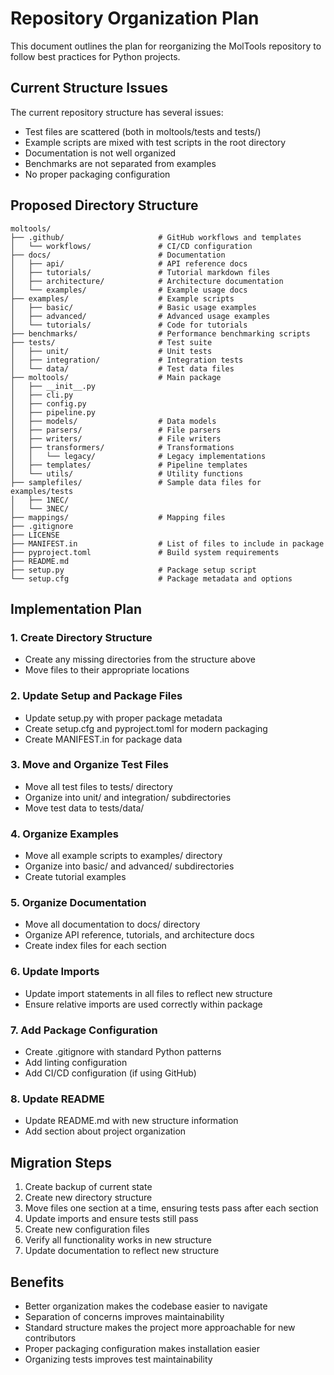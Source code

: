 # Repository Organization Plan

This document outlines the plan for reorganizing the MolTools repository to follow best practices for Python projects.

## Current Structure Issues

The current repository structure has several issues:
- Test files are scattered (both in moltools/tests and tests/)
- Example scripts are mixed with test scripts in the root directory
- Documentation is not well organized
- Benchmarks are not separated from examples
- No proper packaging configuration

## Proposed Directory Structure

```
moltools/
├── .github/                     # GitHub workflows and templates
│   └── workflows/               # CI/CD configuration
├── docs/                        # Documentation 
│   ├── api/                     # API reference docs
│   ├── tutorials/               # Tutorial markdown files
│   ├── architecture/            # Architecture documentation
│   └── examples/                # Example usage docs
├── examples/                    # Example scripts
│   ├── basic/                   # Basic usage examples
│   ├── advanced/                # Advanced usage examples
│   └── tutorials/               # Code for tutorials
├── benchmarks/                  # Performance benchmarking scripts
├── tests/                       # Test suite
│   ├── unit/                    # Unit tests
│   ├── integration/             # Integration tests
│   └── data/                    # Test data files
├── moltools/                    # Main package
│   ├── __init__.py
│   ├── cli.py
│   ├── config.py
│   ├── pipeline.py
│   ├── models/                  # Data models
│   ├── parsers/                 # File parsers
│   ├── writers/                 # File writers
│   ├── transformers/            # Transformations
│   │   └── legacy/              # Legacy implementations
│   ├── templates/               # Pipeline templates
│   └── utils/                   # Utility functions
├── samplefiles/                 # Sample data files for examples/tests
│   ├── 1NEC/
│   └── 3NEC/ 
├── mappings/                    # Mapping files
├── .gitignore
├── LICENSE
├── MANIFEST.in                  # List of files to include in package
├── pyproject.toml               # Build system requirements
├── README.md
├── setup.py                     # Package setup script
└── setup.cfg                    # Package metadata and options
```

## Implementation Plan

### 1. Create Directory Structure

- Create any missing directories from the structure above
- Move files to their appropriate locations

### 2. Update Setup and Package Files

- Update setup.py with proper package metadata
- Create setup.cfg and pyproject.toml for modern packaging
- Create MANIFEST.in for package data

### 3. Move and Organize Test Files

- Move all test files to tests/ directory
- Organize into unit/ and integration/ subdirectories
- Move test data to tests/data/

### 4. Organize Examples

- Move all example scripts to examples/ directory
- Organize into basic/ and advanced/ subdirectories
- Create tutorial examples

### 5. Organize Documentation

- Move all documentation to docs/ directory
- Organize API reference, tutorials, and architecture docs
- Create index files for each section

### 6. Update Imports

- Update import statements in all files to reflect new structure
- Ensure relative imports are used correctly within package

### 7. Add Package Configuration

- Create .gitignore with standard Python patterns
- Add linting configuration
- Add CI/CD configuration (if using GitHub)

### 8. Update README

- Update README.md with new structure information
- Add section about project organization

## Migration Steps

1. Create backup of current state
2. Create new directory structure 
3. Move files one section at a time, ensuring tests pass after each section
4. Update imports and ensure tests still pass
5. Create new configuration files
6. Verify all functionality works in new structure
7. Update documentation to reflect new structure

## Benefits

- Better organization makes the codebase easier to navigate
- Separation of concerns improves maintainability
- Standard structure makes the project more approachable for new contributors
- Proper packaging configuration makes installation easier
- Organizing tests improves test maintainability